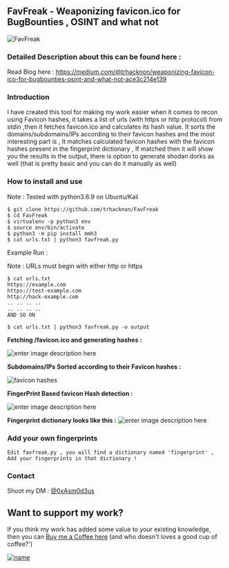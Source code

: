 ## FavFreak - Weaponizing favicon.ico for BugBounties , OSINT and what not

![FavFreak](https://raw.githubusercontent.com/trhacknon/FavFreak/master/static/logo.PNG)

### Detailed Description about this can be found here : 
Read Blog here : https://medium.com/@trhacknon/weaponizing-favicon-ico-for-bugbounties-osint-and-what-not-ace3c214e139

### Introduction 

I have created this tool for making my work easier when it comes to recon using Favicon hashes, it takes a list of urls (with https or http protocol) from stdin ,then it fetches favicon.ico and calculates its hash value. It sorts the domains/subdomains/IPs according to their favicon hashes and the most interesting part is , It matches calculated favicon hashes with the favicon hashes present in the fingerprint dictionary , If matched then it will show you the results in the output, there is option to generate shodan dorks as well (that is pretty basic and you can do it manually as well)

### How to install and use 

Note : Tested with python3.6.9 on Ubuntu/Kali

```
$ git clone https://github.com/trhacknon/FavFreak
$ cd FavFreak
$ virtualenv -p python3 env
$ source env/bin/activate
$ python3 -m pip install mmh3
$ cat urls.txt | python3 favfreak.py 

```

Example Run : 

Note : URLs must begin with either http or https

```
$ cat urls.txt
https://example.com
https://test-example.com
http://hack-example.com
.. .. .. .. 
.. .. .. .. 
AND SO ON 
```

`$ cat urls.txt | python3 favfreak.py -o output`

**Fetching /favicon.ico and generating hashes :**

![enter image description here](https://raw.githubusercontent.com/trhacknon/FavFreak/master/static/favfreak.PNG)


**Subdomains/IPs Sorted according to their Favicon hashes :**

![favicon hashes](https://cdn-images-1.medium.com/max/1200/1*sqv1KLo5BBaLKSGSUwFUfw.png)


**FingerPrint Based favicon Hash detection :**

![enter image description here](https://cdn-images-1.medium.com/max/1200/1*2ncy9qEy9_-6CMDYLUa9XA.png)


**Fingerprint dictionary looks like this :**
![enter image description here](https://cdn-images-1.medium.com/max/1200/1*Tnn02JMqeZmIE-XSeSSFvw.png)


### Add your own fingerprints

```
Edit favfreak.py , you will find a dictionary named 'fingerprint' , 
Add your fingerprints in that dictionary !

```

### Contact

Shoot my DM : [@0xAsm0d3us](https://twitter.com/0xAsm0d3us)

## __Want to support my work?__
If you think my work has added some value to your existing knowledge, then you can [Buy me a Coffee here](https://www.buymeacoffee.com/Asm0d3us) (and who doesn't loves a good cup of coffee?')


[![name](https://img.buymeacoffee.com/api/?url=aHR0cHM6Ly9jZG4uYnV5bWVhY29mZmVlLmNvbS91cGxvYWRzL3Byb2ZpbGVfcGljdHVyZXMvMjAyMS8wOS8wMGU4ZGJjODc0NzI0MmRjYTJmNGJkMmMzMzQ1ODUzZC5wbmdAMzAwd18wZS53ZWJw&creator=Asm0d3us&is_creating=creating%20educational%20cybersecurity%20related%20content.&design_code=1&design_color=%235F7FFF&slug=Asm0d3us)](https://www.buymeacoffee.com/Asm0d3us)
